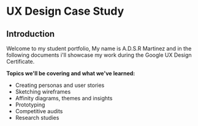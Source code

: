# UX Design Case Study

## **Introduction** ##

Welcome to my student portfolio, My name is A.D.S.R Martinez and in the following documents i'll showcase my work during the Google UX Design Certificate. 

**Topics we'll be covering and what we've learned:**

-   Creating personas and user stories
-   Sketching wireframes
-   Affinity diagrams, themes and insights
-   Prototyping
-   Competitive audits
-   Research studies
